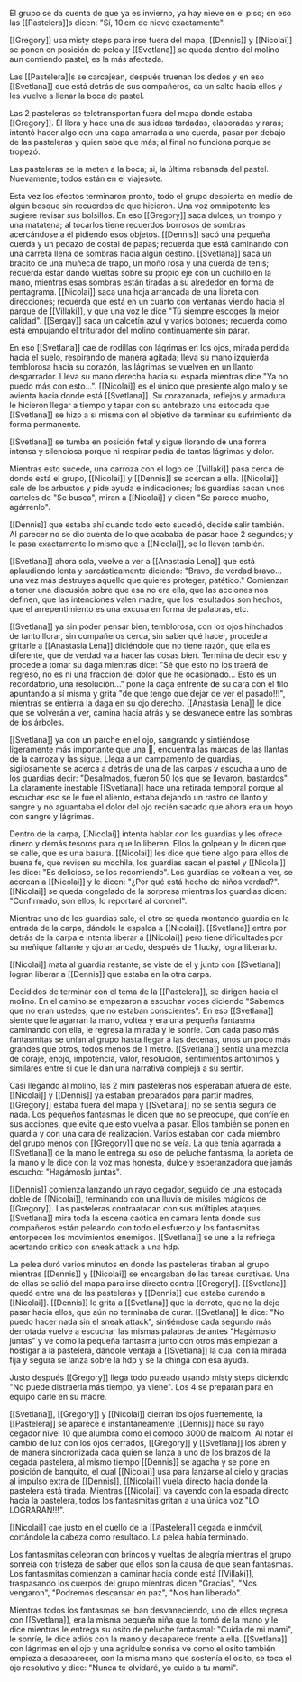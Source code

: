 El grupo se da cuenta de que ya es invierno, ya hay nieve en el piso; en eso las [[Pastelera]]s dicen: "Sí, 10 cm de nieve exactamente".

[[Gregory]] usa misty steps para irse fuera del mapa, [[Dennis]] y [[Nicolai]] se ponen en posición de pelea y [[Svetlana]] se queda dentro del molino aun comiendo pastel, es la más afectada.

Las [[Pastelera]]s se carcajean, después truenan los dedos y en eso [[Svetlana]] que está detrás de sus compañeros, da un salto hacia ellos y les vuelve a llenar la boca de pastel.

Las 2 pasteleras se teletransportan fuera del mapa donde estaba [[Gregory]]. Él llora y hace una de sus ideas tardadas, elaboradas y raras; intentó hacer algo con una capa amarrada a una cuerda, pasar por debajo de las pasteleras y quien sabe que más; al final no funciona porque se tropezó.

Las pasteleras se la meten a la boca; si, la última rebanada del pastel. Nuevamente, todos están en el viajesote.

Esta vez los efectos terminaron pronto, todo el grupo despierta en medio de algún bosque sin recuerdos de que hicieron. Una voz omnipotente les sugiere revisar sus bolsillos. En eso [[Gregory]] saca dulces, un trompo y una matatena; al tocarlos tiene recuerdos borrosos de sombras acercándose a él pidiendo esos objetos. [[Dennis]] sacó una pequeña cuerda y un pedazo de costal de papas; recuerda que está caminando con una carreta llena de sombras hacia algún destino. [[Svetlana]] saca un bracito de una muñeca de trapo, un moño rosa y una cuerda de tenis; recuerda estar dando vueltas sobre su propio eje con un cuchillo en la mano, mientras esas sombras están tiradas a su alrededor en forma de pentagrama. [[Nicolai]] saca una hoja arrancada de una libreta con direcciones; recuerda que está en un cuarto con ventanas viendo hacia el parque de [[Villaki]], y que una voz le dice "Tú siempre escoges la mejor calidad". [[Sergay]] saca un calcetín azul y varios botones; recuerda como está empujando el triturador del molino continuamente sin parar.

En eso [[Svetlana]] cae de rodillas con lágrimas en los ojos, mirada perdida hacia el suelo, respirando de manera agitada; lleva su mano izquierda temblorosa hacia su corazón, las lágrimas se vuelven en un llanto desgarrador. Lleva su mano derecha hacia su espada mientras dice "Ya no puedo más con esto...". [[Nicolai]] es el único que presiente algo malo y se avienta hacia donde está [[Svetlana]]. Su corazonada, reflejos y armadura le hicieron llegar a tiempo y tapar con su antebrazo una estocada que [[Svetlana]] se hizo a sí misma con el objetivo de terminar su sufrimiento de forma permanente.

[[Svetlana]] se tumba en posición fetal y sigue llorando de una forma intensa y silenciosa porque ni respirar podía de tantas lágrimas y dolor.

Mientras esto sucede, una carroza con el logo de [[Villaki]] pasa cerca de donde está el grupo, [[Nicolai]] y [[Dennis]] se acercan a ella. [[Nicolai]] sale de los arbustos y pide ayuda e indicaciones; los guardias sacan unos carteles de "Se busca", miran a [[Nicolai]] y dicen "Se parece mucho, agárrenlo".

[[Dennis]] que estaba ahí cuando todo esto sucedió, decide salir también. Al parecer no se dio cuenta de lo que acababa de pasar hace 2 segundos; y le pasa exactamente lo mismo que a [[Nicolai]], se lo llevan también.

[[Svetlana]] ahora sola, vuelve a ver a [[Anastasia Lena]] que está aplaudiendo lenta y sarcásticamente diciendo: "Bravo, de verdad bravo... una vez más destruyes aquello que quieres proteger, patético." Comienzan a tener una discusión sobre que esa no era ella, que las acciones nos definen, que las intenciones valen madre, que los resultados son hechos, que el arrepentimiento es una excusa en forma de palabras, etc.

[[Svetlana]] ya sin poder pensar bien, temblorosa, con los ojos hinchados de tanto llorar, sin compañeros cerca, sin saber qué hacer, procede a gritarle a [[Anastasia Lena]] diciéndole que no tiene razón, que ella es diferente, que de verdad va a hacer las cosas bien. Termina de decir eso y procede a tomar su daga mientras dice: "Sé que esto no los traerá de regreso, no es ni una fracción del dolor que he ocasionado... Esto es un recordatorio, una resolución..." pone la daga enfrente de su cara con el filo apuntando a sí misma y grita "de que tengo que dejar de ver el pasado!!!", mientras se entierra la daga en su ojo derecho. [[Anastasia Lena]] le dice que se volverán a ver, camina hacia atrás y se desvanece entre las sombras de los árboles.

[[Svetlana]] ya con un parche en el ojo, sangrando y sintiéndose ligeramente más importante que una 💩, encuentra las marcas de las llantas de la carroza y las sigue. Llega a un campamento de guardias, sigilosamente se acerca a detrás de una de las carpas y escucha a uno de los guardias decir: "Desalmados, fueron 50 los que se llevaron, bastardos". La claramente inestable [[Svetlana]] hace una retirada temporal porque al escuchar eso se le fue el aliento, estaba dejando un rastro de llanto y sangre y no aguantaba el dolor del ojo recién sacado que ahora era un hoyo con sangre y lágrimas.

Dentro de la carpa, [[Nicolai]] intenta hablar con los guardias y les ofrece dinero y demás tesoros para que lo liberen. Ellos lo golpean y le dicen que se calle, que es una basura. [[Nicolai]] les dice que tiene algo para ellos de buena fe, que revisen su mochila, los guardias sacan el pastel y [[Nicolai]] les dice: "Es delicioso, se los recomiendo". Los guardias se voltean a ver, se acercan a [[Nicolai]] y le dicen: "¿Por qué está hecho de niños verdad?". [[Nicolai]] se queda congelado de la sorpresa mientras los guardias dicen: "Confirmado, son ellos; lo reportaré al coronel".

Mientras uno de los guardias sale, el otro se queda montando guardia en la entrada de la carpa, dándole la espalda a [[Nicolai]]. [[Svetlana]] entra por detrás de la carpa e intenta liberar a [[Nicolai]] pero tiene dificultades por su meñique faltante y ojo arrancado, después de 1 lucky, logra liberarlo.

[[Nicolai]] mata al guardia restante, se viste de él y junto con [[Svetlana]] logran liberar a [[Dennis]] que estaba en la otra carpa.

Decididos de terminar con el tema de la [[Pastelera]], se dirigen hacia el molino. En el camino se empezaron a escuchar voces diciendo "Sabemos que no eran ustedes, que no estaban conscientes". En eso [[Svetlana]] siente que le agarran la mano, voltea y era una pequeña fantasma caminando con ella, le regresa la mirada y le sonríe. Con cada paso más fantasmitas se unían al grupo hasta llegar a las decenas, unos un poco más grandes que otros, todos menos de 1 metro. [[Svetlana]] sentía una mezcla de coraje, enojo, impotencia, valor, resolución, sentimientos antónimos y similares entre sí que le dan una narrativa compleja a su sentir.

Casi llegando al molino, las 2 mini pasteleras nos esperaban afuera de este. [[Nicolai]] y [[Dennis]] ya estaban preparados para partir madres, [[Gregory]] estaba fuera del mapa y [[Svetlana]] no se sentía segura de nada. Los pequeños fantasmas le dicen que no se preocupe, que confíe en sus acciones, que evite que esto vuelva a pasar. Ellos también se ponen en guardia y con una cara de realización. Varios estaban con cada miembro del grupo menos con [[Gregory]] que no se veía. La que tenía agarrada a [[Svetlana]] de la mano le entrega su oso de peluche fantasma, la aprieta de la mano y le dice con la voz más honesta, dulce y esperanzadora que jamás escucho: "Hagámoslo juntas".

[[Dennis]] comienza lanzando un rayo cegador, seguido de una estocada doble de [[Nicolai]], terminando con una lluvia de misiles mágicos de [[Gregory]]. Las pasteleras contraatacan con sus múltiples ataques. [[Svetlana]] mira toda la escena caótica en cámara lenta donde sus compañeros están peleando con todo el esfuerzo y los fantasmitas entorpecen los movimientos enemigos. [[Svetlana]] se une a la refriega acertando crítico con sneak attack a una hdp.

La pelea duró varios minutos en donde las pasteleras tiraban al grupo mientras [[Dennis]] y [[Nicolai]] se encargaban de las tareas curativas. Una de ellas se salió del mapa para irse directo contra [[Gregory]]. [[Svetlana]] quedó entre una de las pasteleras y [[Dennis]] que estaba curando a [[Nicolai]]. [[Dennis]] le grita a [[Svetlana]] que la derrote, que no la deje pasar hacia ellos, que aún no terminaba de curar. [[Svetlana]] le dice: "No puedo hacer nada sin el sneak attack", sintiéndose cada segundo más derrotada vuelve a escuchar las mismas palabras de antes "Hagámoslo juntas" y ve como la pequeña fantasma junto con otros más empiezan a hostigar a la pastelera, dándole ventaja a [[Svetlana]] la cual con la mirada fija y segura se lanza sobre la hdp y se la chinga con esa ayuda.

Justo después [[Gregory]] llega todo puteado usando misty steps diciendo "No puede distraerla más tiempo, ya viene". Los 4 se preparan para en equipo darle en su madre.

[[Svetlana]], [[Gregory]] y [[Nicolai]] cierran los ojos fuertemente, la [[Pastelera]] se aparece e instantáneamente [[Dennis]] hace su rayo cegador nivel 10 que alumbra como el comodo 3000 de malcolm. Al notar el cambio de luz con los ojos cerrados, [[Gregory]] y [[Svetlana]] los abren y de manera sincronizada cada quien se lanza a uno de los brazos de la cegada pastelera, al mismo tiempo [[Dennis]] se agacha y se pone en posición de banquito, el cual [[Nicolai]] usa para lanzarse al cielo y gracias al impulso extra de [[Dennis]], [[Nicolai]] vuela directo hacia donde la pastelera está tirada. Mientras [[Nicolai]] va cayendo con la espada directo hacia la pastelera, todos los fantasmitas gritan a una única voz "LO LOGRARAN!!!".

[[Nicolai]] cae justo en el cuello de la [[Pastelera]] cegada e inmóvil, cortándole la cabeza como resultado. La pelea había terminado.

Los fantasmitas celebran con brincos y vueltas de alegría mientras el grupo sonreía con tristeza de saber que ellos son la causa de que sean fantasmas. Los fantasmitas comienzan a caminar hacia donde está [[Villaki]], traspasando los cuerpos del grupo mientras dicen "Gracias", "Nos vengaron", "Podremos descansar en paz", "Nos han liberado".

Mientras todos los fantasmas se iban desvaneciendo, uno de ellos regresa con [[Svetlana]], era la misma pequeña niña que la tomó de la mano y le dice mientras le entrega su osito de peluche fantasmal: "Cuida de mi mami", le sonríe, le dice adiós con la mano y desaparece frente a ella. [[Svetlana]] con lágrimas en el ojo y una agridulce sonrisa ve como el osito también empieza a desaparecer, con la misma mano que sostenía el osito, se toca el ojo resolutivo y dice: "Nunca te olvidaré, yo cuido a tu mami".